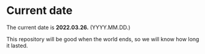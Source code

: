 # Current date

The current date is **2022.03.26.** (YYYY.MM.DD.)

This repository will be good when the world ends, so we will know how long it lasted.